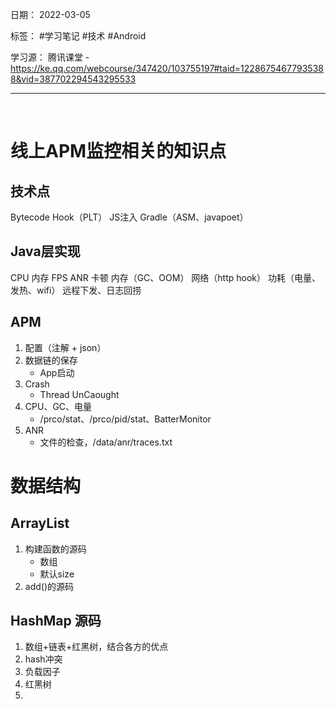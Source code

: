 日期： 2022-03-05

标签： #学习笔记 #技术  #Android 

学习源： 
腾讯课堂 - https://ke.qq.com/webcourse/347420/103755197#taid=12286754677935388&vid=387702294543295533

---
<br>

# 线上APM监控相关的知识点

## 技术点
Bytecode
Hook（PLT）
JS注入
Gradle（ASM、javapoet）

## Java层实现
CPU
内存
FPS
ANR
卡顿
内存（GC、OOM）
网络（http hook）
功耗（电量、发热、wifi）
远程下发、日志回捞

## APM
1. 配置（注解 + json）
2. 数据链的保存
	- App启动
3. Crash
	- Thread UnCaought
4. CPU、GC、电量
	- /prco/stat、/prco/pid/stat、BatterMonitor
5. ANR
	- 文件的检查，/data/anr/traces.txt

# 数据结构
## ArrayList
1. 构建函数的源码
	- 数组
	- 默认size
2. add()的源码

## HashMap 源码
1. 数组+链表+红黑树，结合各方的优点
2. hash冲突
3. 负载因子
4. 红黑树
5. 